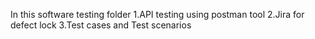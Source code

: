 In this software testing folder
1.API testing using postman tool
2.Jira for defect lock
3.Test cases and Test scenarios
